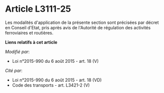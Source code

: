 # Article L3111-25

Les modalités d'application de la présente section sont précisées par décret en Conseil d'Etat, pris après avis de l'Autorité
de régulation des activités ferroviaires et routières.

**Liens relatifs à cet article**

_Modifié par_:

  - Loi n°2015-990 du 6 août 2015 - art. 18 (V)

_Cité par_:

  - Loi n°2015-990 du 6 août 2015 - art. 18 (VD)
  - Code des transports - art. L3421-2 (V)
